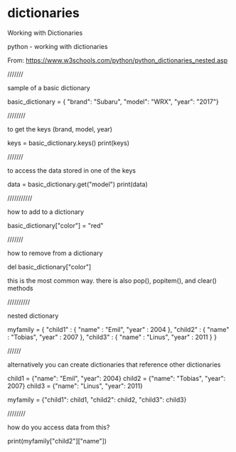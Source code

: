 # dictionaries
Working with Dictionaries

python - working with dictionaries

From:
https://www.w3schools.com/python/python_dictionaries_nested.asp

///////

sample of a basic dictionary

basic_dictionary = { "brand": "Subaru", "model": "WRX", "year": "2017"}

////////

to get the keys (brand, model, year)

keys = basic_dictionary.keys()
print(keys)

///////

to access the data stored in one of the keys

data = basic_dictionary.get("model")
print(data)

///////////

how to add to a dictionary

basic_dictionary["color"] = "red"

///////

how to remove from a dictionary

del basic_dictionary["color"]

this is the most common way. there is also pop(), popitem(), and clear() methods

//////////

nested dictionary

myfamily = {
  "child1" : {
    "name" : "Emil",
    "year" : 2004
  },
  "child2" : {
    "name" : "Tobias",
    "year" : 2007
  },
  "child3" : {
    "name" : "Linus",
    "year" : 2011
  }
}

//////

alternatively you can create dictionaries that reference other dictionaries

child1 = {"name": "Emil", "year": 2004}
child2 = {"name": "Tobias", "year": 2007}
child3 = {"name": "Linus", "year": 2011}

myfamily = {"child1": child1, "child2": child2, "child3": child3}

////////

how do you access data from this?

print(myfamily["child2"]["name"])
